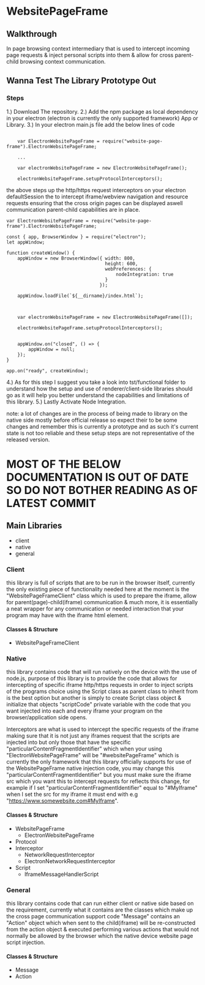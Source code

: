 # WebsitePageFrame

## Walkthrough

In page browsing context intermediary that is used to intercept incoming page requests &amp; inject personal scripts into them & allow for cross parent-child browsing context communication.

## Wanna Test The Library Prototype Out

### Steps

1.) Download The repository.
2.) Add the npm package as local dependency in your electron (electron is currently the only supported framework) App or Library.
3.) In your electron main.js file add the below lines of code
```

    var ElectronWebsitePageFrame = require("website-page-frame").ElectronWebsitePageFrame;

    ...

    var electronWebsitePageFrame = new ElectronWebsitePageFrame();

    electronWebsitePageFrame.setupProtocolInterceptors();

```
the above steps up the http/https request interceptors on your electron defaultSession
the to intercept iframe/webview navigation and resource requests ensuring that the 
cross origin pages can be displayed aswell communication parent-child capabilities are in place.
```
var ElectronWebsitePageFrame = require("website-page-frame").ElectronWebsitePageFrame;

const { app, BrowserWindow } = require("electron");
let appWindow;

function createWindow() {
    appWindow = new BrowserWindow({ width: 800,
                                    height: 600,
                                    webPreferences: {
                                        nodeIntegration: true
                                    }
                                  });

    appWindow.loadFile(`${__dirname}/index.html`);



    var electronWebsitePageFrame = new ElectronWebsitePageFrame([]);

    electronWebsitePageFrame.setupProtocolInterceptors();


    appWindow.on("closed", () => {
        appWindow = null;
    });
}

app.on("ready", createWindow);

```


4.) As for this step I suggest you take a look into tst/functional folder to understand
    how the setup and use of renderer/client-side libraries should go as it will help you
    better understand the capabilities and limitations of this library.
5.) Lastly Activate Node Integration.

note: a lot of changes are in the process of being made to library on the native
side mostly before official release so expect their to be some changes and remember
this is currently a prototype and as such it's current state is not too reliable and
these setup steps are not representative of the released version.

# MOST OF THE BELOW DOCUMENTATION IS OUT OF DATE SO DO NOT BOTHER READING AS OF LATEST COMMIT

## Main Libraries
- client
- native
- general

### Client
this library is full of scripts that are to be run in the browser itself, currently the only existing piece of functionality needed here at the moment is the "WebsitePageFrameClient" class which is used to prepare the iframe, allow for parent(page)-child(iframe) communication & much more, it is essentially a neat wrapper for any communication or needed interaction that your program may have with the iframe html element.


#### Classes & Structure
- WebsitePageFrameClient

### Native
this library contains code that will run natively on the device with the use of node.js, purpose of this library is to provide the code that allows for intercepting of specific iframe http/https requests in order to inject scripts of the programs choice using the Script class as parent class to inherit from is the best option but another is simply to create Script class object & initialize that objects "scriptCode" private variable with the code that you want injected into each and every iframe your program on the browser/application side opens.

Interceptors are what is used to intercept the specific requests of the iframe making sure that it is not just any iframes request that the scripts are injected into but only those that have the specific "particularContentFragmentIdentifier" which when your using "ElectronWebsitePageFrame" will be "#websitePageFrame" which is currently the only framework that this library officially supports for use of the WebsitePageFrame native injection code, you may change this "particularContentFragmentIdentifier" but you must make sure the iframe src which you want this to intercept requests for reflects this change, for example if I set "particularContentFragmentIdentifier" equal to "#MyIframe" when I set the src for my iframe it must end with e.g "https://www.somewebsite.com#MyIframe".

#### Classes & Structure
- WebsitePageFrame
    - ElectronWebsitePageFrame
- Protocol
- Interceptor
    - NetworkRequestInterceptor
    - ElectronNetworkRequestInterceptor
- Script
    - IframeMessageHandlerScript

### General
this library contains code that can run either client or native side based on the requirement, currently what it contains are the classes which make up the cross page communication support code "Message" contains an "Action" object which when sent to the child(iframe) will be re-constructed from the action object & executed performing various actions that would not normally be allowed by the browser which the native device website page script injection.

#### Classes & Structure
- Message
- Action
